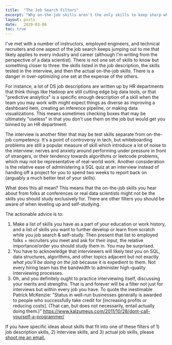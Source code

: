 ```yaml
---
title:  "The Job Search Filters"
excerpt: "Why on-the-job skills aren't the only skills to keep sharp while job searching"
layout: posts
date:   2020-03-06
toc: true
---
```

I've met with a number of instructors, employed engineers, and technical recruiters and one aspect of the job search keeps jumping out to me that likely applies to every industry and career (although I'm writing from the perspective of a data scientist). There is not one set of skills to know but something closer to three: the skills listed in the job description, the skills tested in the interview, and then the actual on-the-job skills. There is a danger in over-optimizing one set at the expense of the others.

For instance, a lot of DS job descriptions are written up by HR departments that think things like Hadoop are still cutting edge big data tools, or that "predictive analytics" is a specific enough description of a skill when the team you may work with might expect things as diverse as improving a dashboard item, creating an inference pipeline, or making data visualizations. This means sometimes checking boxes that may be ultimately "useless" in that you don't use them on the job but would get you binned by an HR department.

The interview is another filter that may be test skills separate from on-the-job competency. It's a point of controversy in tech, but whiteboarding problems are still a popular measure of skill which introduce a lot of noise to the interview: nerves and anxiety around performing under pressure in front of strangers, or their tendency towards algorithms or leetcode problems, which may not be representative of real-world work. Another consideration is the relative ease of administering a SQL quiz at an interview instead of handing off a project for you to spend two weeks to report back on (arguably a much better test of your skills).

What does this all mean? This means that the on-the-job skills you hear about from folks at conferences or real data scientists might not be the skills you should study exclusively for. There are other filters you should be aware of when leveling up and self-studying.

The actionable advice is to:

1) Make a list of skills you have as a part of your education or work history, and a list of skills you want to further develop or learn from scratch while you job search & self-study. Then present that list to employed folks + recruiters you meet and ask for their input, the relative importance/order you should study them in. You may be surprised.
2) You have to acknowledge that interviewers will likely test you on SQL, data structures, algorithms, and other topics adjacent but not exactly *what you'll be doing on the job* because it is expedient to them. Not every hiring team has the bandwidth to administer high-quality interviewing processes.
3) Oh, and you definitely ought to practice interviewing itself, discussing your merits and strengths. That is and forever will be a filter not just for interviews but within every job you have. To quote the inestimable Patrick McKenzie: "Status in well-run businesses generally is awarded to people who successfully take credit for [increasing profits or reducing costs].  (That can, but does not necessarily, entail actually doing them.)" https://www.kalzumeus.com/2011/10/28/dont-call-yourself-a-programmer/

If you have specific ideas about skills that fit into one of these filters of 1) job description skills, 2) interview skills, and 3) actual job skills, please [shoot me an email.](mailto:maxim.efremov@gmail.com)
